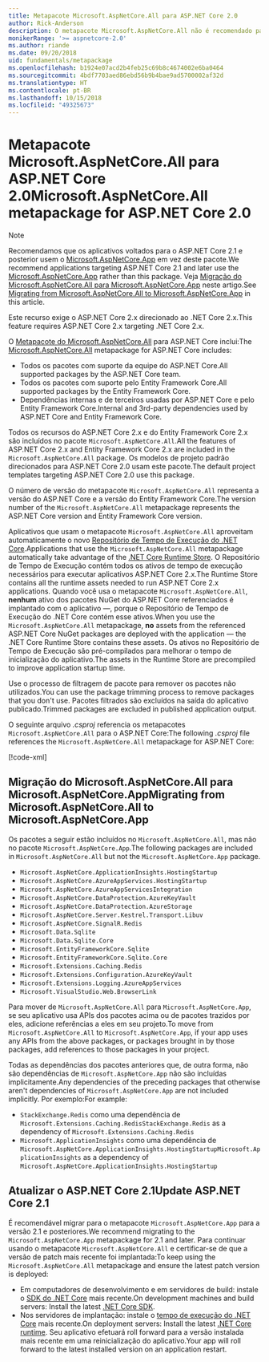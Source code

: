 ```yaml
---
title: Metapacote Microsoft.AspNetCore.All para ASP.NET Core 2.0
author: Rick-Anderson
description: O metapacote Microsoft.AspNetCore.All não é recomendado para o ASP.NET Core 2.1 e posterior.
monikerRange: '>= aspnetcore-2.0'
ms.author: riande
ms.date: 09/20/2018
uid: fundamentals/metapackage
ms.openlocfilehash: b1924e07acd2b4feb25c69b8c4674002e6ba0464
ms.sourcegitcommit: 4bdf7703aed86ebd56b9b4bae9ad5700002af32d
ms.translationtype: HT
ms.contentlocale: pt-BR
ms.lasthandoff: 10/15/2018
ms.locfileid: "49325673"
---
```

# <a name="microsoftaspnetcoreall-metapackage-for-aspnet-core-20"></a><span data-ttu-id="0acf1-103">Metapacote Microsoft.AspNetCore.All para ASP.NET Core 2.0</span><span class="sxs-lookup"><span data-stu-id="0acf1-103">Microsoft.AspNetCore.All metapackage for ASP.NET Core 2.0</span></span>

> [!NOTE]
> <span data-ttu-id="0acf1-104">Recomendamos que os aplicativos voltados para o ASP.NET Core 2.1 e posterior usem o [Microsoft.AspNetCore.App](xref:fundamentals/metapackage-app) em vez deste pacote.</span><span class="sxs-lookup"><span data-stu-id="0acf1-104">We recommend applications targeting ASP.NET Core 2.1 and later use the [Microsoft.AspNetCore.App](xref:fundamentals/metapackage-app) rather than this package.</span></span> <span data-ttu-id="0acf1-105">Veja [Migração do Microsoft.AspNetCore.All para Microsoft.AspNetCore.App](#migrate) neste artigo.</span><span class="sxs-lookup"><span data-stu-id="0acf1-105">See [Migrating from Microsoft.AspNetCore.All to Microsoft.AspNetCore.App](#migrate) in this article.</span></span>

<span data-ttu-id="0acf1-106">Este recurso exige o ASP.NET Core 2.x direcionado ao .NET Core 2.x.</span><span class="sxs-lookup"><span data-stu-id="0acf1-106">This feature requires ASP.NET Core 2.x targeting .NET Core 2.x.</span></span>

<span data-ttu-id="0acf1-107">O [Metapacote do Microsoft.AspNetCore.All](https://www.nuget.org/packages/Microsoft.AspNetCore.All) para ASP.NET Core inclui:</span><span class="sxs-lookup"><span data-stu-id="0acf1-107">The [Microsoft.AspNetCore.All](https://www.nuget.org/packages/Microsoft.AspNetCore.All) metapackage for ASP.NET Core includes:</span></span>

* <span data-ttu-id="0acf1-108">Todos os pacotes com suporte da equipe do ASP.NET Core.</span><span class="sxs-lookup"><span data-stu-id="0acf1-108">All supported packages by the ASP.NET Core team.</span></span>
* <span data-ttu-id="0acf1-109">Todos os pacotes com suporte pelo Entity Framework Core.</span><span class="sxs-lookup"><span data-stu-id="0acf1-109">All supported packages by the Entity Framework Core.</span></span>
* <span data-ttu-id="0acf1-110">Dependências internas e de terceiros usadas por ASP.NET Core e pelo Entity Framework Core.</span><span class="sxs-lookup"><span data-stu-id="0acf1-110">Internal and 3rd-party dependencies used by ASP.NET Core and Entity Framework Core.</span></span>

<span data-ttu-id="0acf1-111">Todos os recursos do ASP.NET Core 2.x e do Entity Framework Core 2.x são incluídos no pacote `Microsoft.AspNetCore.All`.</span><span class="sxs-lookup"><span data-stu-id="0acf1-111">All the features of ASP.NET Core 2.x and Entity Framework Core 2.x are included in the `Microsoft.AspNetCore.All` package.</span></span> <span data-ttu-id="0acf1-112">Os modelos de projeto padrão direcionados para ASP.NET Core 2.0 usam este pacote.</span><span class="sxs-lookup"><span data-stu-id="0acf1-112">The default project templates targeting ASP.NET Core 2.0 use this package.</span></span>

<span data-ttu-id="0acf1-113">O número de versão do metapacote `Microsoft.AspNetCore.All` representa a versão do ASP.NET Core e a versão do Entity Framework Core.</span><span class="sxs-lookup"><span data-stu-id="0acf1-113">The version number of the `Microsoft.AspNetCore.All` metapackage represents the ASP.NET Core version and Entity Framework Core version.</span></span>

<span data-ttu-id="0acf1-114">Aplicativos que usam o metapacote `Microsoft.AspNetCore.All` aproveitam automaticamente o novo [Repositório de Tempo de Execução do .NET Core](https://docs.microsoft.com/dotnet/core/deploying/runtime-store).</span><span class="sxs-lookup"><span data-stu-id="0acf1-114">Applications that use the `Microsoft.AspNetCore.All` metapackage automatically take advantage of the [.NET Core Runtime Store](https://docs.microsoft.com/dotnet/core/deploying/runtime-store).</span></span> <span data-ttu-id="0acf1-115">O Repositório de Tempo de Execução contém todos os ativos de tempo de execução necessários para executar aplicativos ASP.NET Core 2.x.</span><span class="sxs-lookup"><span data-stu-id="0acf1-115">The Runtime Store contains all the runtime assets needed to run ASP.NET Core 2.x applications.</span></span> <span data-ttu-id="0acf1-116">Quando você usa o metapacote `Microsoft.AspNetCore.All`, **nenhum** ativo dos pacotes NuGet do ASP.NET Core referenciados é implantado com o aplicativo &mdash;, porque o Repositório de Tempo de Execução do .NET Core contém esse ativos.</span><span class="sxs-lookup"><span data-stu-id="0acf1-116">When you use the `Microsoft.AspNetCore.All` metapackage, **no** assets from the referenced ASP.NET Core NuGet packages are deployed with the application &mdash; the .NET Core Runtime Store contains these assets.</span></span> <span data-ttu-id="0acf1-117">Os ativos no Repositório de Tempo de Execução são pré-compilados para melhorar o tempo de inicialização do aplicativo.</span><span class="sxs-lookup"><span data-stu-id="0acf1-117">The assets in the Runtime Store are precompiled to improve application startup time.</span></span>

<span data-ttu-id="0acf1-118">Use o processo de filtragem de pacote para remover os pacotes não utilizados.</span><span class="sxs-lookup"><span data-stu-id="0acf1-118">You can use the package trimming process to remove packages that you don't use.</span></span> <span data-ttu-id="0acf1-119">Pacotes filtrados são excluídos na saída do aplicativo publicado.</span><span class="sxs-lookup"><span data-stu-id="0acf1-119">Trimmed packages are excluded in published application output.</span></span>

<span data-ttu-id="0acf1-120">O seguinte arquivo *.csproj* referencia os metapacotes `Microsoft.AspNetCore.All` para o ASP.NET Core:</span><span class="sxs-lookup"><span data-stu-id="0acf1-120">The following *.csproj* file references the `Microsoft.AspNetCore.All` metapackage for ASP.NET Core:</span></span>

[!code-xml[](metapackage/samples/Metapackage.All.Example.csproj?highlight=6)]

<a name="migrate"></a>
## <a name="migrating-from-microsoftaspnetcoreall-to-microsoftaspnetcoreapp"></a><span data-ttu-id="0acf1-121">Migração do Microsoft.AspNetCore.All para Microsoft.AspNetCore.App</span><span class="sxs-lookup"><span data-stu-id="0acf1-121">Migrating from Microsoft.AspNetCore.All to Microsoft.AspNetCore.App</span></span>

<span data-ttu-id="0acf1-122">Os pacotes a seguir estão incluídos no `Microsoft.AspNetCore.All`, mas não no pacote `Microsoft.AspNetCore.App`.</span><span class="sxs-lookup"><span data-stu-id="0acf1-122">The following packages are included in `Microsoft.AspNetCore.All` but not the `Microsoft.AspNetCore.App` package.</span></span> 

* `Microsoft.AspNetCore.ApplicationInsights.HostingStartup`
* `Microsoft.AspNetCore.AzureAppServices.HostingStartup`
* `Microsoft.AspNetCore.AzureAppServicesIntegration`
* `Microsoft.AspNetCore.DataProtection.AzureKeyVault`
* `Microsoft.AspNetCore.DataProtection.AzureStorage`
* `Microsoft.AspNetCore.Server.Kestrel.Transport.Libuv`
* `Microsoft.AspNetCore.SignalR.Redis`
* `Microsoft.Data.Sqlite`
* `Microsoft.Data.Sqlite.Core`
* `Microsoft.EntityFrameworkCore.Sqlite`
* `Microsoft.EntityFrameworkCore.Sqlite.Core`
* `Microsoft.Extensions.Caching.Redis`
* `Microsoft.Extensions.Configuration.AzureKeyVault`
* `Microsoft.Extensions.Logging.AzureAppServices`
* `Microsoft.VisualStudio.Web.BrowserLink`

<span data-ttu-id="0acf1-123">Para mover de `Microsoft.AspNetCore.All` para `Microsoft.AspNetCore.App`, se seu aplicativo usa APIs dos pacotes acima ou de pacotes trazidos por eles, adicione referências a eles em seu projeto.</span><span class="sxs-lookup"><span data-stu-id="0acf1-123">To move from `Microsoft.AspNetCore.All` to `Microsoft.AspNetCore.App`, if your app uses any APIs from the above packages, or packages brought in by those packages, add references to those packages in your project.</span></span>

<span data-ttu-id="0acf1-124">Todas as dependências dos pacotes anteriores que, de outra forma, não são dependências de `Microsoft.AspNetCore.App` não são incluídas implicitamente.</span><span class="sxs-lookup"><span data-stu-id="0acf1-124">Any dependencies of the preceding packages that otherwise aren't dependencies of `Microsoft.AspNetCore.App` are not included implicitly.</span></span> <span data-ttu-id="0acf1-125">Por exemplo:</span><span class="sxs-lookup"><span data-stu-id="0acf1-125">For example:</span></span>

* <span data-ttu-id="0acf1-126">`StackExchange.Redis` como uma dependência de `Microsoft.Extensions.Caching.Redis`</span><span class="sxs-lookup"><span data-stu-id="0acf1-126">`StackExchange.Redis` as a dependency of `Microsoft.Extensions.Caching.Redis`</span></span>
* <span data-ttu-id="0acf1-127">`Microsoft.ApplicationInsights` como uma dependência de `Microsoft.AspNetCore.ApplicationInsights.HostingStartup`</span><span class="sxs-lookup"><span data-stu-id="0acf1-127">`Microsoft.ApplicationInsights` as a dependency of `Microsoft.AspNetCore.ApplicationInsights.HostingStartup`</span></span>

## <a name="update-aspnet-core-21"></a><span data-ttu-id="0acf1-128">Atualizar o ASP.NET Core 2.1</span><span class="sxs-lookup"><span data-stu-id="0acf1-128">Update ASP.NET Core 2.1</span></span>

<span data-ttu-id="0acf1-129">É recomendável migrar para o metapacote `Microsoft.AspNetCore.App` para a versão 2.1 e posteriores.</span><span class="sxs-lookup"><span data-stu-id="0acf1-129">We recommend migrating to the `Microsoft.AspNetCore.App` metapackage for 2.1 and later.</span></span> <span data-ttu-id="0acf1-130">Para continuar usando o metapacote `Microsoft.AspNetCore.All` e certificar-se de que a versão de patch mais recente foi implantada:</span><span class="sxs-lookup"><span data-stu-id="0acf1-130">To keep using the `Microsoft.AspNetCore.All` metapackage and ensure the latest patch version is deployed:</span></span>

* <span data-ttu-id="0acf1-131">Em computadores de desenvolvimento e em servidores de build: instale o [SDK do .NET Core](https://www.microsoft.com/net/download) mais recente.</span><span class="sxs-lookup"><span data-stu-id="0acf1-131">On development machines and build servers: Install the latest [.NET Core SDK](https://www.microsoft.com/net/download).</span></span>
* <span data-ttu-id="0acf1-132">Nos servidores de implantação: instale o [tempo de execução do .NET Core](https://www.microsoft.com/net/download) mais recente.</span><span class="sxs-lookup"><span data-stu-id="0acf1-132">On deployment servers: Install the latest [.NET Core runtime](https://www.microsoft.com/net/download).</span></span>
 <span data-ttu-id="0acf1-133">Seu aplicativo efetuará roll forward para a versão instalada mais recente em uma reinicialização do aplicativo.</span><span class="sxs-lookup"><span data-stu-id="0acf1-133">Your app will roll forward to the latest installed version on an application restart.</span></span>
